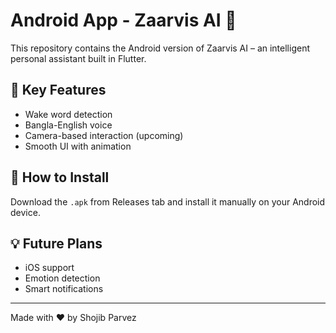 # Android App - Zaarvis AI 🤖

This repository contains the Android version of Zaarvis AI – an intelligent personal assistant built in Flutter.

## 🌟 Key Features
- Wake word detection
- Bangla-English voice
- Camera-based interaction (upcoming)
- Smooth UI with animation

## 📲 How to Install
Download the `.apk` from Releases tab and install it manually on your Android device.

## 💡 Future Plans
- iOS support
- Emotion detection
- Smart notifications

---
Made with ❤️ by Shojib Parvez
